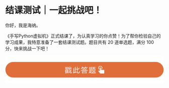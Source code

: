 # 结课测试｜一起挑战吧！
你好，我是海纳。

《手写Python虚拟机》正式结课了，为认真学习的你点赞！为了帮你检验自己的学习成果，我特意准备了一套结课测试题。题目共有 20 道单选题，满分 100 分，快来挑战一下吧！

[![](images/792447/28d1be62669b4f3cc01c36466bf811a4.png)](http://time.geekbang.org/quiz/intro?act_id=7988&exam_id=18104)